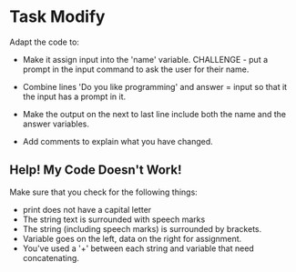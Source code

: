 # Task Modify

Adapt the code to:
- Make it assign input into the 'name' variable. CHALLENGE - put a prompt in the input command to ask the user for their name. 

- Combine lines 'Do you like programming' and answer = input  so that it the input has a prompt in it.

- Make the output on the next to last line include both the name and the answer variables.

- Add comments to explain what you have changed.

## Help! My Code Doesn't Work!

Make sure that you check for the following things:

- print does not have a capital letter
- The string text is surrounded with speech marks
- The string (including speech marks) is surrounded by brackets.
- Variable goes on the left, data on the right for assignment.
- You've used a '+' between each string and variable that need concatenating.